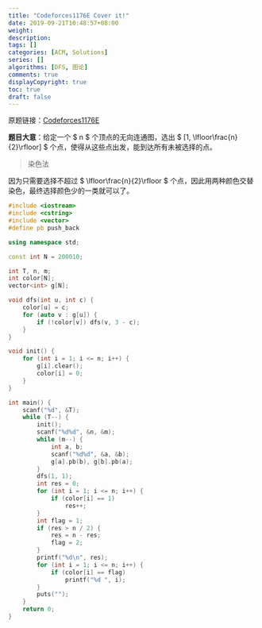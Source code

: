 ```yaml
---
title: "Codeforces1176E Cover it!"
date: 2019-09-21T10:48:57+08:00
weight: 
description:
tags: []
categories: [ACM, Solutions]
series: []
algorithms: [DFS, 图论]
comments: true
displayCopyright: true
toc: true
draft: false
---
```


原题链接：[Codeforces1176E](https://codeforces.com/problemset/problem/1176/E)

**题目大意**：给定一个 $ n $ 个顶点的无向连通图，选出 $ [1, \lfloor\frac{n}{2}\rfloor] $ 个点，使得从这些点出发，能到达所有未被选择的点。

<!--more-->

> 染色法

因为只需要选择不超过 $ \lfloor\frac{n}{2}\rfloor $ 个点，因此用两种颜色交替染色，最终选择颜色少的一类就可以了。

```cpp
#include <iostream>
#include <cstring>
#include <vector>
#define pb push_back

using namespace std;

const int N = 200010;

int T, n, m;
int color[N];
vector<int> g[N];

void dfs(int u, int c) {
    color[u] = c;
    for (auto v : g[u]) {
        if (!color[v]) dfs(v, 3 - c);
    }
}

void init() {
    for (int i = 1; i <= n; i++) {
        g[i].clear();
        color[i] = 0;
    }
}

int main() {
    scanf("%d", &T);
    while (T--) {   
        init();
        scanf("%d%d", &n, &m);
        while (m--) {
            int a, b;
            scanf("%d%d", &a, &b);
            g[a].pb(b), g[b].pb(a);
        }
        dfs(1, 1);
        int res = 0;
        for (int i = 1; i <= n; i++) {
            if (color[i] == 1)
                res++;
        }
        int flag = 1;
        if (res > n / 2) {
            res = n - res;
            flag = 2;
        }  
        printf("%d\n", res);
        for (int i = 1; i <= n; i++) {
            if (color[i] == flag)
                printf("%d ", i);
        }
        puts("");
    }
    return 0;
}
```

